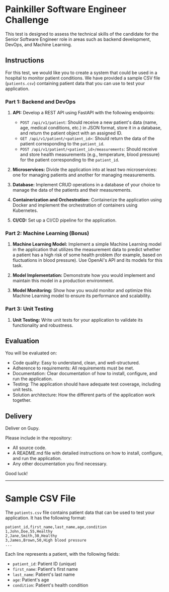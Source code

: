 # Painkiller Software Engineer Challenge

This test is designed to assess the technical skills of the candidate for the Senior Software Engineer role in areas such as backend development, DevOps, and Machine Learning.

## Instructions

For this test, we would like you to create a system that could be used in a hospital to monitor patient conditions. We have provided a sample CSV file (`patients.csv`) containing patient data that you can use to test your application.

### Part 1: Backend and DevOps

1. **API:** Develop a REST API using FastAPI with the following endpoints: 
    - `POST /api/v1/patient`: Should receive a new patient's data (name, age, medical conditions, etc.) in JSON format, store it in a database, and return the patient object with an assigned ID.
    - `GET /api/v1/patient/<patient_id>`: Should return the data of the patient corresponding to the `patient_id`.
    - `POST /api/v1/patient/<patient_id>/measurements`: Should receive and store health measurements (e.g., temperature, blood pressure) for the patient corresponding to the `patient_id`.

2. **Microservices:** Divide the application into at least two microservices: one for managing patients and another for managing measurements.

3. **Database:** Implement CRUD operations in a database of your choice to manage the data of the patients and their measurements.

4. **Containerization and Orchestration:** Containerize the application using Docker and implement the orchestration of containers using Kubernetes.

5. **CI/CD:** Set up a CI/CD pipeline for the application. 

### Part 2: Machine Learning (Bonus)

1. **Machine Learning Model:** Implement a simple Machine Learning model in the application that utilizes the measurement data to predict whether a patient has a high risk of some health problem (for example, based on fluctuations in blood pressure). Use OpenAI's API and its models for this task.

2. **Model Implementation:** Demonstrate how you would implement and maintain this model in a production environment.

3. **Model Monitoring:** Show how you would monitor and optimize this Machine Learning model to ensure its performance and scalability.

### Part 3: Unit Testing

1. **Unit Testing:** Write unit tests for your application to validate its functionality and robustness. 

## Evaluation

You will be evaluated on:

- Code quality: Easy to understand, clean, and well-structured.
- Adherence to requirements: All requirements must be met.
- Documentation: Clear documentation of how to install, configure, and run the application.
- Testing: The application should have adequate test coverage, including unit tests.
- Solution architecture: How the different parts of the application work together.

## Delivery

Deliver on Gupy.

Please include in the repository:

- All source code.
- A README.md file with detailed instructions on how to install, configure, and run the application.
- Any other documentation you find necessary.

Good luck!

---

# Sample CSV File

The `patients.csv` file contains patient data that can be used to test your application. It has the following format:

```
patient_id,first_name,last_name,age,condition
1,John,Doe,55,Healthy
2,Jane,Smith,30,Healthy
3,James,Brown,50,High blood pressure
...
```

Each line represents a patient, with the following fields:

- `patient_id`: Patient ID (unique)
- `first_name`: Patient's first name
- `last_name`: Patient's last name
- `age`: Patient's age
- `condition`: Patient's health condition
